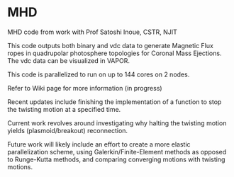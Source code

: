 # MHD
MHD code from work with Prof Satoshi Inoue, CSTR, NJIT

This code outputs both binary and vdc data to generate Magnetic Flux ropes in quadrupolar photosphere topologies for Coronal Mass Ejections. The vdc data can be visualized in VAPOR. 

This code is parallelized to run on up to 144 cores on 2 nodes. 

Refer to Wiki page for more information (in progress)

Recent updates include finishing the implementation of a function to stop the twisting motion at a specified time.

Current work revolves around investigating why halting the twisting motion yields (plasmoid/breakout) reconnection.

Future work will likely include an effort to create a more elastic parallelization scheme, using Galerkin/Finite-Element methods as opposed to Runge-Kutta methods, and comparing converging motions with twisting motions.
